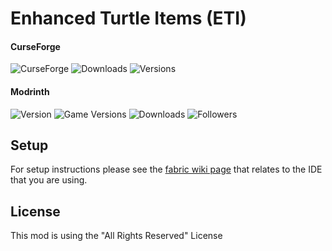 # Enhanced Turtle Items (ETI)
#### CurseForge
![CurseForge](https://cf.way2muchnoise.eu/title/735426.svg) ![Downloads](https://cf.way2muchnoise.eu/full_735426_downloads.svg) ![Versions](https://cf.way2muchnoise.eu/versions/For%20MC_735426_all.svg)

#### Modrinth
![Version](https://img.shields.io/modrinth/v/3xIzvzCc) ![Game Versions](https://img.shields.io/modrinth/game-versions/3xIzvzCc) ![Downloads](https://img.shields.io/modrinth/dt/3xIzvzCc) ![Followers](https://img.shields.io/modrinth/followers/3xIzvzCc) 

## Setup

For setup instructions please see the [fabric wiki page](https://fabricmc.net/wiki/tutorial:setup) that relates to the IDE that you are using.

## License

This mod is using the "All Rights Reserved" License
